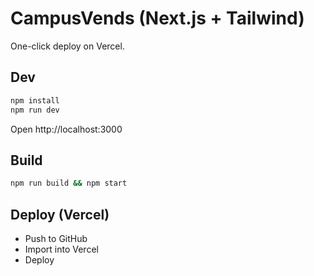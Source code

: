 # CampusVends (Next.js + Tailwind)
One-click deploy on Vercel.

## Dev
```bash
npm install
npm run dev
```
Open http://localhost:3000

## Build
```bash
npm run build && npm start
```

## Deploy (Vercel)
- Push to GitHub
- Import into Vercel
- Deploy

